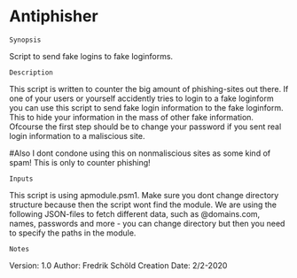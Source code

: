 # Antiphisher


    Synopsis

Script to send fake logins to fake loginforms. 

    Description

This script is written to counter the big amount of phishing-sites out there. If one of your users or yourself accidently tries to login to a fake loginform you can use this script to send fake login information to the fake loginform. 
This to hide your information in the mass of other fake information.
Ofcourse the first step should be to change your password if you sent real login information to a maliscious site.

#Also I dont condone using this on nonmaliscious sites as some kind of spam! This is only to counter phishing!

    Inputs 
This script is using apmodule.psm1. Make sure you dont change directory structure because then the script wont find the module.
We are using the following JSON-files to fetch different data, such as @domains.com, names, passwords and more - you can change directory but then you need to specify the paths in the module.

    

    Notes
Version:        1.0
Author:         Fredrik Schöld
Creation Date:  2/2-2020


